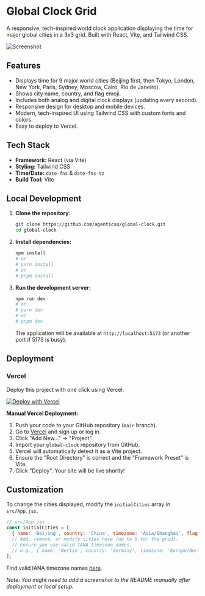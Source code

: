 # Global Clock Grid

A responsive, tech-inspired world clock application displaying the time for major global cities in a 3x3 grid. Built with React, Vite, and Tailwind CSS.

![Screenshot](https://raw.githubusercontent.com/agenticso/global-clock/main/screenshot.png) <!-- Placeholder for screenshot -->

## Features

*   Displays time for 9 major world cities (Beijing first, then Tokyo, London, New York, Paris, Sydney, Moscow, Cairo, Rio de Janeiro).
*   Shows city name, country, and flag emoji.
*   Includes both analog and digital clock displays (updating every second).
*   Responsive design for desktop and mobile devices.
*   Modern, tech-inspired UI using Tailwind CSS with custom fonts and colors.
*   Easy to deploy to Vercel.

## Tech Stack

*   **Framework:** React (via Vite)
*   **Styling:** Tailwind CSS
*   **Time/Date:** `date-fns` & `date-fns-tz`
*   **Build Tool:** Vite

## Local Development

1.  **Clone the repository:**
    ```bash
    git clone https://github.com/agenticso/global-clock.git
    cd global-clock
    ```

2.  **Install dependencies:**
    ```bash
    npm install
    # or
    # yarn install
    # or
    # pnpm install
    ```

3.  **Run the development server:**
    ```bash
    npm run dev
    # or
    # yarn dev
    # or
    # pnpm dev
    ```
    The application will be available at `http://localhost:5173` (or another port if 5173 is busy).

## Deployment

### Vercel

Deploy this project with one click using Vercel:

[![Deploy with Vercel](https://vercel.com/button)](https://vercel.com/new/clone?repository-url=https%3A%2F%2Fgithub.com%2Fagenticso%2Fglobal-clock&project-name=global-clock&repository-name=global-clock&branch=main)

**Manual Vercel Deployment:**

1.  Push your code to your GitHub repository (`main` branch).
2.  Go to [Vercel](https://vercel.com/) and sign up or log in.
3.  Click "Add New..." -> "Project".
4.  Import your `global-clock` repository from GitHub.
5.  Vercel will automatically detect it as a Vite project.
6.  Ensure the "Root Directory" is correct and the "Framework Preset" is Vite.
7.  Click "Deploy". Your site will be live shortly!

## Customization

To change the cities displayed, modify the `initialCities` array in `src/App.jsx`.

```javascript
// src/App.jsx
const initialCities = [
  { name: 'Beijing', country: 'China', timezone: 'Asia/Shanghai', flag: '🇨🇳' },
  // Add, remove, or modify cities here (up to 9 for the grid).
  // Ensure you use valid IANA timezone names.
  // e.g., { name: 'Berlin', country: 'Germany', timezone: 'Europe/Berlin', flag: '🇩🇪' },
];
```

Find valid IANA timezone names [here](https://en.wikipedia.org/wiki/List_of_tz_database_time_zones).

*Note: You might need to add a screenshot to the README manually after deployment or local setup.*